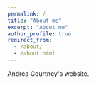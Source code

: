 ```yaml
---
permalink: /
title: "About me"
excerpt: "About me"
author_profile: true
redirect_from: 
  - /about/
  - /about.html
---
```


Andrea Courtney's website.
